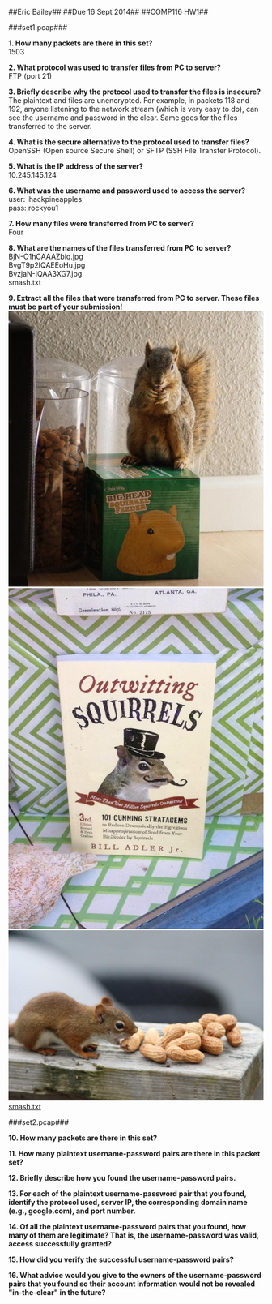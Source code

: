 ##Eric Bailey##
##Due 16 Sept 2014##
##COMP116 HW1##

###set1.pcap###

**1. How many packets are there in this set?**  
1503

**2. What protocol was used to transfer files from PC to server?**  
FTP (port 21)

**3. Briefly describe why the protocol used to transfer the files is insecure?**  
The plaintext and files are unencrypted. For example, in packets 118 and 192, anyone listening to the network stream (which is very easy to do), can see the username and password in the clear. Same goes for the files transferred to the server.

**4. What is the secure alternative to the protocol used to transfer files?**  
OpenSSH (Open source Secure Shell) or SFTP (SSH File Transfer Protocol).

**5. What is the IP address of the server?**  
10.245.145.124

**6. What was the username and password used to access the server?**  
user: ihackpineapples  
pass: rockyou1

**7. How many files were transferred from PC to server?**  
Four

**8. What are the names of the files transferred from PC to server?**  
BjN-O1hCAAAZbiq.jpg  
BvgT9p2IQAEEoHu.jpg  
BvzjaN-IQAA3XG7.jpg  
smash.txt

**9. Extract all the files that were transferred from PC to server. These files must be part of your submission!**  
![one](BjN-O1hCAAAZbiq.jpg)
![two](BvgT9p2IQAEEoHu.jpg)
![three](BvzjaN-IQAA3XG7.jpg)
[smash.txt](smash.txt)

###set2.pcap###

**10. How many packets are there in this set?**  

**11. How many plaintext username-password pairs are there in this packet set?**  

**12. Briefly describe how you found the username-password pairs.**  

**13. For each of the plaintext username-password pair that you found, identify the protocol used, server IP, the corresponding domain name (e.g., google.com), and port number.**  

**14. Of all the plaintext username-password pairs that you found, how many of them are legitimate? That is, the username-password was valid, access successfully granted?**  

**15. How did you verify the successful username-password pairs?**  

**16. What advice would you give to the owners of the username-password pairs that you found so their account information would not be revealed "in-the-clear" in the future?**  

